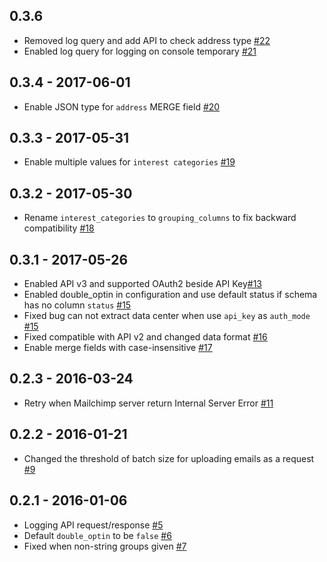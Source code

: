 ## 0.3.6
- Removed log query and add API to check address type [#22](https://github.com/treasure-data/embulk-output-mailchimp/pull/22)
- Enabled log query for logging on console temporary [#21](https://github.com/treasure-data/embulk-output-mailchimp/pull/21)

## 0.3.4 - 2017-06-01
- Enable JSON type for `address` MERGE field [#20](https://github.com/treasure-data/embulk-output-mailchimp/pull/20)

## 0.3.3 - 2017-05-31
- Enable multiple values for `interest categories` [#19](https://github.com/treasure-data/embulk-output-mailchimp/pull/19)

## 0.3.2 - 2017-05-30
- Rename `interest_categories` to `grouping_columns` to fix backward compatibility [#18](https://github.com/treasure-data/embulk-output-mailchimp/pull/18)

## 0.3.1 - 2017-05-26
- Enabled API v3 and supported OAuth2 beside API Key[#13](https://github.com/treasure-data/embulk-output-mailchimp/pull/13)
- Enabled double_optin in configuration and use default status if schema has no column `status` [#15](https://github.com/treasure-data/embulk-output-mailchimp/pull/15)
- Fixed bug can not extract data center when use `api_key` as `auth_mode` [#15](https://github.com/treasure-data/embulk-output-mailchimp/pull/15)
- Fixed compatible with API v2 and changed data format [#16](https://github.com/treasure-data/embulk-output-mailchimp/pull/16)
- Enable merge fields with case-insensitive [#17](https://github.com/treasure-data/embulk-output-mailchimp/pull/17)

## 0.2.3 - 2016-03-24

- Retry when Mailchimp server return Internal Server Error [#11](https://github.com/treasure-data/embulk-output-mailchimp/pull/11)

## 0.2.2 - 2016-01-21

- Changed the threshold of batch size for uploading emails as a request [#9](https://github.com/treasure-data/embulk-output-mailchimp/pull/9)

## 0.2.1 - 2016-01-06

- Logging API request/response [#5](https://github.com/treasure-data/embulk-output-mailchimp/pull/5)
- Default `double_optin` to be `false` [#6](https://github.com/treasure-data/embulk-output-mailchimp/pull/6)
- Fixed when non-string groups given [#7](https://github.com/treasure-data/embulk-output-mailchimp/pull/7)

